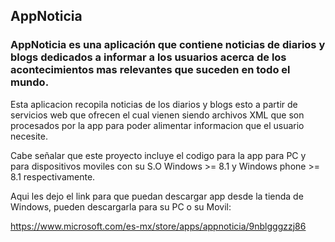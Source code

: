 ## AppNoticia

### AppNoticia es una aplicación que contiene noticias de diarios y blogs dedicados a informar a los usuarios acerca de los acontecimientos mas relevantes que suceden en todo el mundo.

Esta aplicacion recopila noticias de los diarios y blogs esto a partir de servicios web que ofrecen el cual vienen siendo archivos XML que son procesados por la app para poder alimentar informacion que el usuario necesite.

Cabe señalar que este proyecto incluye el codigo para la app para PC y para dispositivos moviles con su S.O Windows >= 8.1 y Windows phone >= 8.1 respectivamente.

Aqui les dejo el link para que puedan descargar app desde la tienda de Windows, pueden descargarla para su PC o su Movil:

https://www.microsoft.com/es-mx/store/apps/appnoticia/9nblgggzzj86

